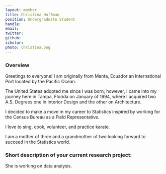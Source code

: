 ```yaml
---
layout: member
title: Christina Hoffman 
position: Undergraduate Student
handle: 
email:  
twitter:
github:
scholar: 
photo: christina.png
---
```


### Overview

Greetings to everyone! I am originally from Manta, Ecuador an International Port located by the Pacific Ocean. 

The United States adopted me since I was born; however, I came into my journey here in Tampa, Florida on January of 1994, where I acquired two A.S. Degrees one in Interior Design and the other on Architecture. 

I decided to make a move in my career to Statistics inspired by working for the Census Bureau as a Field Representative. 

I love to sing, cook, volunteer, and practice karate.

I am a mother of three and a grandmother of two looking forward to succeed in the Statistics world.



### Short description of your current research project:

She is working on data analysis.
